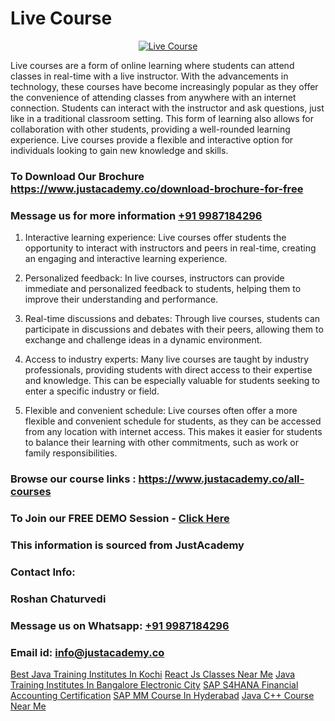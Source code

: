 # Live Course

<p align="center">
  <a href="https://justacademy.co/course-detail/wordpress-training">
    <img src="https://justacademy.co/storage2/course_image/1677245494_course_image.webp" alt="Live Course">
  </a>
</p>


Live courses are a form of online learning where students can attend classes in real-time with a live instructor. With the advancements in technology, these courses have become increasingly popular as they offer the convenience of attending classes from anywhere with an internet connection. Students can interact with the instructor and ask questions, just like in a traditional classroom setting. This form of learning also allows for collaboration with other students, providing a well-rounded learning experience. Live courses provide a flexible and interactive option for individuals looking to gain new knowledge and skills.
### To Download Our Brochure https://www.justacademy.co/download-brochure-for-free
### Message us for more information [+91 9987184296](https://api.whatsapp.com/send?phone=919987184296)
1) Interactive learning experience: Live courses offer students the opportunity to interact with instructors and peers in real-time, creating an engaging and interactive learning experience. 

2) Personalized feedback: In live courses, instructors can provide immediate and personalized feedback to students, helping them to improve their understanding and performance. 

3) Real-time discussions and debates: Through live courses, students can participate in discussions and debates with their peers, allowing them to exchange and challenge ideas in a dynamic environment. 

4) Access to industry experts: Many live courses are taught by industry professionals, providing students with direct access to their expertise and knowledge. This can be especially valuable for students seeking to enter a specific industry or field. 

5) Flexible and convenient schedule: Live courses often offer a more flexible and convenient schedule for students, as they can be accessed from any location with internet access. This makes it easier for students to balance their learning with other commitments, such as work or family responsibilities.

### Browse our course links : https://www.justacademy.co/all-courses 
### To Join our FREE DEMO Session - [Click Here](https://www.justacademy.co/register-for-course-demo)


### This information is sourced from JustAcademy
### Contact Info:
### Roshan Chaturvedi
### Message us on Whatsapp: [+91 9987184296](https://api.whatsapp.com/send?phone=919987184296)
### Email id: [info@justacademy.co](mailto:info@justacademy.co)
                    
[Best Java Training Institutes In Kochi](https://www.linkedin.com/pulse/best-java-training-institutes-kochi-justacademy-chennai-61sge?trackingId=ISSYpz5fppUIU1QgAIindQ%3D%3D&lipi=urn%3Ali%3Apage%3Ad_flagship3_company_admin%3BKj9O4drgTv6a%2Fs28VD3x9A%3D%3D)
[React Js Classes Near Me](https://www.linkedin.com/pulse/react-js-classes-near-me-justacademy-mumbai-bpcvc?trackingId=vsGJWg1evDsF4LW%2B%2FxuXCg%3D%3D&lipi=urn%3Ali%3Apage%3Ad_flagship3_showcase_admin%3BEsFdB2XdSWavw7Lqed%2FH2g%3D%3D)
[Java Training Institutes In Bangalore Electronic City](https://medium.com/@mahi3106/java-training-institutes-in-bangalore-electronic-city-649cdbb89234)
[SAP S4HANA Financial Accounting Certification](https://medium.com/@negishivu99/sap-s4hana-financial-accounting-certification-3844940c60ff)
[SAP MM Course In Hyderabad](https://justacademyin.github.io/Articles/SAP-MM-Course-In-Hyderabad)
[Java C++ Course Near Me](https://justacademyin.github.io/Articles/Java-C++-Course-Near-Me)
